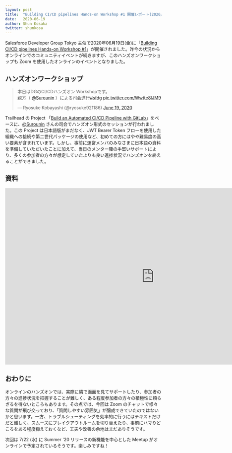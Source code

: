 ```yaml
---
layout: post
title:  "Building CI/CD pipelines Hands-on Workshop #1 開催レポート(2020/06/19)"
date:   2020-06-19
author: Shun Kosaka
twitter: shunkosa
---
```


<p class="intro"><span class="dropcap">S</span>alesforce Developer Group Tokyo 主催で2020年06月19日(金)に「<a href="https://trailblazercommunitygroups.com/events/details/salesforce-tokyo-jp-developers-group-presents-hanzuon-building-cicd-pipelines-hands-on-workshop-1/#/" target="\_blank">Building CI/CD pipelines Hands-on Workshop #1</a>」が開催されました。昨今の状況からオンラインでのコミュニティイベントが続きますが、このハンズオンワークショップも Zoom を使用したオンラインのイベントとなりました。</p>

## ハンズオンワークショップ

<blockquote class="twitter-tweet"><p lang="ja" dir="ltr">本日はDGのCI/CDハンズオン Workshopです。<br>親方（ <a href="https://twitter.com/Surounin?ref_src=twsrc%5Etfw">@Surounin</a> ）による司会進行<a href="https://twitter.com/hashtag/sfdg?src=hash&amp;ref_src=twsrc%5Etfw">#sfdg</a> <a href="https://t.co/Wwtte8lJM9">pic.twitter.com/Wwtte8lJM9</a></p>&mdash; Ryosuke Kobayashi (@ryosuke921186) <a href="https://twitter.com/ryosuke921186/status/1273920885200613376?ref_src=twsrc%5Etfw">June 19, 2020</a></blockquote> <script async src="https://platform.twitter.com/widgets.js" charset="utf-8"></script>

Trailhead の Project 「[Build an Automated CI/CD Pipeline with GitLab](https://trailhead.salesforce.com/ja/content/learn/projects/automate-cicd-with-gitlab)」をベースに、<a href="https://twitter.com/Surounin">@Surounin</a> さんの司会でハンズオン形式のセッションが行われました。この Project は日本語版がまだなく、JWT Bearer Token フローを使用した組織への接続や第二世代パッケージの使用など、初めての方にはやや難易度の高い要素が含まれています。しかし、事前に運営メンバのみなさまに日本語の資料を準備していただいたことに加えて、当日のメンター陣の手堅いサポートにより、多くの参加者の方々が想定していたよりも良い進捗状況でハンズオンを終えることができました。

## 資料
<iframe src="https://docs.google.com/presentation/d/1UpyBT-qAu_cmqSw0AZ1R3W7BLlWG6lHtl0B2zD3JKpw/embed?start=false&loop=false&delayms=3000" frameborder="0" width="960" height="569" allowfullscreen="true" mozallowfullscreen="true" webkitallowfullscreen="true"></iframe>

## おわりに

オンラインのハンズオンでは、実際に隣で画面を見てサポートしたり、参加者の方々の進捗状況を把握することが難しく、ある程度参加者の方々の積極性に頼らざるを得ないところもあります。その点では、今回は Zoom のチャットで様々な質問が飛び交っており、「質問しやすい雰囲気」が醸成できていたのではないかと思います。一方、トラブルシューティングを効率的に行うにはテキストだけだと難しく、スムーズにブレイクアウトルームを切り替えたり、事前にハマりどころをある程度抑えておくなど、工夫や改善の余地はまだありそうです。

次回は 7/22 (水) に Summer '20 リリースの新機能を中心とした Meetup がオンラインで予定されているそうです。楽しみですね！

<br/>

<script async src="https://platform.twitter.com/widgets.js" charset="utf-8"></script>